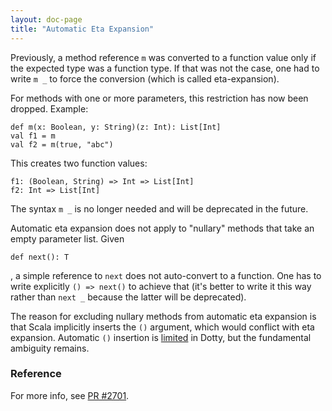 ```yaml
---
layout: doc-page
title: "Automatic Eta Expansion"
---
```


Previously, a method reference `m` was converted to a function value
only if the expected type was a function type. If that was not the
case, one had to write `m _` to force the conversion (which is called
eta-expansion).

For methods with one or more parameters, this restriction has now been
dropped. Example:

    def m(x: Boolean, y: String)(z: Int): List[Int]
    val f1 = m
    val f2 = m(true, "abc")

This creates two function values:

    f1: (Boolean, String) => Int => List[Int]
    f2: Int => List[Int]

The syntax `m _` is no longer needed and will be deprecated in the
future.

Automatic eta expansion does not apply to "nullary" methods that take an empty parameter list. Given

    def next(): T

, a simple reference to `next` does not auto-convert to a
function. One has to write explicitly `() => next()` to achieve that
(it's better to write it this way rather than `next _` because the latter
will be deprecated).

The reason for excluding nullary methods from automatic eta expansion
is that Scala implicitly inserts the `()` argument, which would
conflict with eta expansion. Automatic `()` insertion is
[limited](../dropped/auto-apply.md) in Dotty, but the fundamental ambiguity
remains.

### Reference

For more info, see [PR #2701](https://github.com/lampepfl/dotty/pull/2701).

